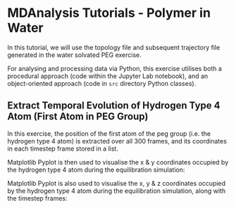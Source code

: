 # MDAnalysis Tutorials - Polymer in Water

In this tutorial, we will use the topology file and subsequent trajectory file generated in the water solvated PEG exercise.

For analysing and processing data via Python, this exercise utilises both a procedural approach (code within the Jupyter Lab notebook), and an object-oriented approach (code in `src` directory Python classes).

## Extract Temporal Evolution of Hydrogen Type 4 Atom (First Atom in PEG Group)

In this exercise, the position of the first atom of the peg group (i.e. the hydrogen type 4 atom) is extracted over all 300 frames, and its coordinates in each timestep frame stored in a list.

Matplotlib Pyplot is then used to visualise the x & y coordinates occupied by the hydrogen type 4 atom during the equilibration simulation:

Matplotlib Pyplot is also used to visualise the x, y & z coordinates occupied by the hydrogen type 4 atom during the equilibration simulation, along with the timestep frames:
